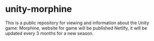 # unity-morphine
This is a public repository for viewing and information about the Unity game: Morphine, website for game will be published Netlify, it will be updated every 3 months for a new season.
